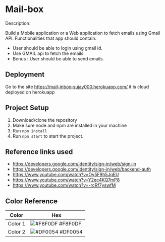 # Mail-box

Description:

Build a Mobile application or a Web application to fetch emails using Gmail API.
Functionalities that app should contain:
* User should be able to login using gmail id.
* Use GMAIL api to fetch the emails.
* Bonus : User should be able to send emails.


## Deployment

Go to the site https://mail-inbox-sujay000.herokuapp.com/ it is cloud deployed on herokuapp


## Project Setup

1. Download/clone the repository
2. Make sure node and npm are installed in your machine
3. Run `npm install`
4. Run `npm start` to start the project.


## Reference links used
* https://developers.google.com/identity/sign-in/web/sign-in
* https://developers.google.com/identity/sign-in/web/backend-auth
* https://www.youtube.com/watch?v=Oy5F9h5JqEU
* https://www.youtube.com/watch?v=Y2ec4KQ7mP8
* https://www.youtube.com/watch?v=-rcRf7yswfM


## Color Reference

| Color             | Hex                                                                |
| ----------------- | ------------------------------------------------------------------ |
|  Color 1 | ![#F8F0DF](https://via.placeholder.com/10/F8F0DF?text=+) #F8F0DF |
|  Color 2 | ![#DF0054](https://via.placeholder.com/10/DF0054?text=+) #DF0054 |



